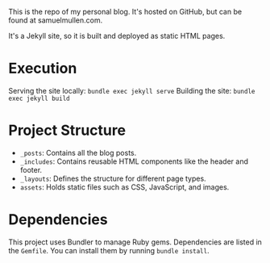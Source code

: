 This is the repo of my personal blog. It's hosted on GitHub, but can be found at
samuelmullen.com.

It's a Jekyll site, so it is built and deployed as static HTML pages.

# Execution

Serving the site locally: `bundle exec jekyll serve`
Building the site: `bundle exec jekyll build`

# Project Structure

*   `_posts`: Contains all the blog posts.
*   `_includes`: Contains reusable HTML components like the header and footer.
*   `_layouts`: Defines the structure for different page types.
*   `assets`: Holds static files such as CSS, JavaScript, and images.

# Dependencies

This project uses Bundler to manage Ruby gems. Dependencies are listed in the
`Gemfile`. You can install them by running `bundle install`.
